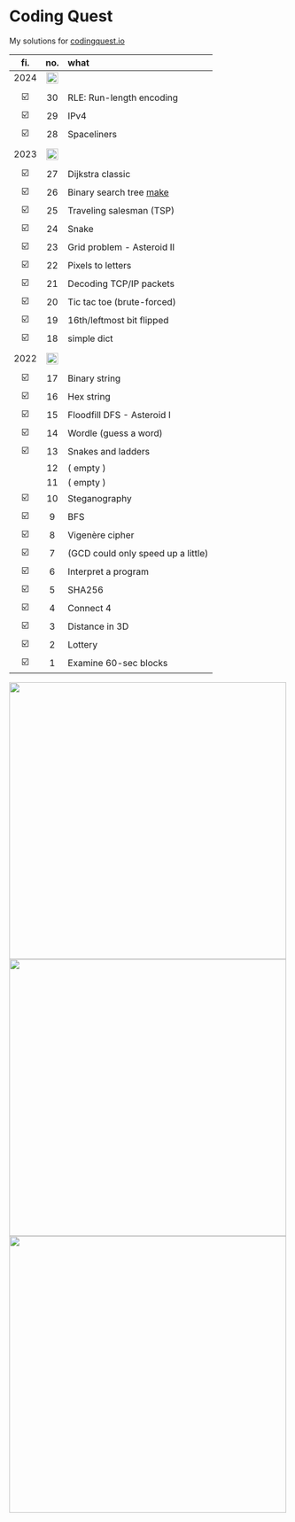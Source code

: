 # Coding Quest

My solutions for [codingquest.io](https://codingquest.io/) 

<!-- ![](https://codingquest.io/alien-256x256.png) -->

| fi.    | no.     | what 
| :----: | :-----: | :--- 
| 2024   | <img src="https://i.imgur.com/sQbdEoH.jpeg" style="width:21px;" />
||
| ☑️      |   30    | RLE: Run-length encoding
| ☑️      |   29    | IPv4
| ☑️      |   28    | Spaceliners
||
| 2023   | <img src="https://i.imgur.com/Su2FnSd.jpg" style="width:21px;" />
||
| ☑️      |   27    | Dijkstra classic
| ☑️      |   26    | Binary search tree [make](https://www.geeksforgeeks.org/binary-search-tree-set-1-search-and-insertion/)
| ☑️      |   25    | Traveling salesman (TSP)
| ☑️      |   24    | Snake
| ☑️      |   23    | Grid problem - Asteroid II
| ☑️      |   22    | Pixels to letters
| ☑️      |   21    | Decoding TCP/IP packets
| ☑️      |   20    | Tic tac toe (brute-forced)
| ☑️      |   19    | 16th/leftmost bit flipped
| ☑️      |   18    | simple dict
||
| 2022   | <img src="https://i.imgur.com/MZUQHRb.jpg" style="width:21px;" />
||
| ☑️      |   17    | Binary string 
| ☑️      |   16    | Hex string
| ☑️      |   15    | Floodfill DFS - Asteroid I
| ☑️      |   14    | Wordle (guess a word)
| ☑️      |   13    | Snakes and ladders
|        |   12    | ( empty )
|        |   11    | ( empty )
| ☑️      |   10    | Steganography
| ☑️      |    9    | BFS
| ☑️      |    8    | Vigenère cipher
| ☑️      |    7    | (GCD could only speed up a little)
| ☑️      |    6    | Interpret a program 
| ☑️      |    5    | SHA256
| ☑️      |    4    | Connect 4 
| ☑️      |    3    | Distance in 3D
| ☑️      |    2    | Lottery
| ☑️      |    1    | Examine 60-sec blocks || 1 | _TBA : Monday 4th March_

<!-- ![](https://mathworld.wolfram.com/images/eps-svg/MagicSquareNumerology_851.svg)

![](https://codingquest.io/may2023/2023_day_8_sanity_check.png)

-->

<img src="https://i.imgur.com/sQbdEoH.jpeg" style="width:500px;" />

<img src="https://i.imgur.com/Su2FnSd.jpg" style="width:500px;" />

<img src="https://i.imgur.com/MZUQHRb.jpg" style="width:500px;" />
